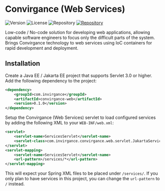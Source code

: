 # Convirgance (Web Services)

![Version](https://img.shields.io/badge/Version-pre&dash;release-blue) ![License](https://img.shields.io/badge/License-MIT-green) ![Repository](https://img.shields.io/badge/Platform-Java-gold) <a href="https://central.sonatype.com/artifact/com.invirgance/convirgance-web">![Repository](https://img.shields.io/badge/Repository-Maven_Central-red)</a>

Low-code / No-code solution for developing web applications, allowing capable software engineers to focus only the difficult parts of the system. Brings Convirgance technology to web services using IoC containers for rapid development and deployment.

## Installation

Create a Java EE / Jakarta EE project that supports Servlet 3.0 or higher. Add the following dependency to the project:

```xml
<dependency>
    <groupId>com.invirgance</groupId>
    <artifactId>convirgance-web</artifactId>
    <version>0.1.0</version>
</dependency>
```

Setup the Convirgance (Web Services) servlet to load configured services by adding the following XML to your ```WEB-INF/web.xml```:

```xml
<servlet>
    <servlet-name>ServicesServlet</servlet-name>
    <servlet-class>com.invirgance.convirgance.web.servlet.JakartaServicesServlet</servlet-class>
</servlet>
<servlet-mapping>
    <servlet-name>ServicesServlet</servlet-name>
    <url-pattern>/services/*</url-pattern>
</servlet-mapping>
```

This will expect your Spring XML files to be placed under ```/services/```. If you only plan to have services in this project, you can change the ```url-pattern``` to ```/``` instead.
